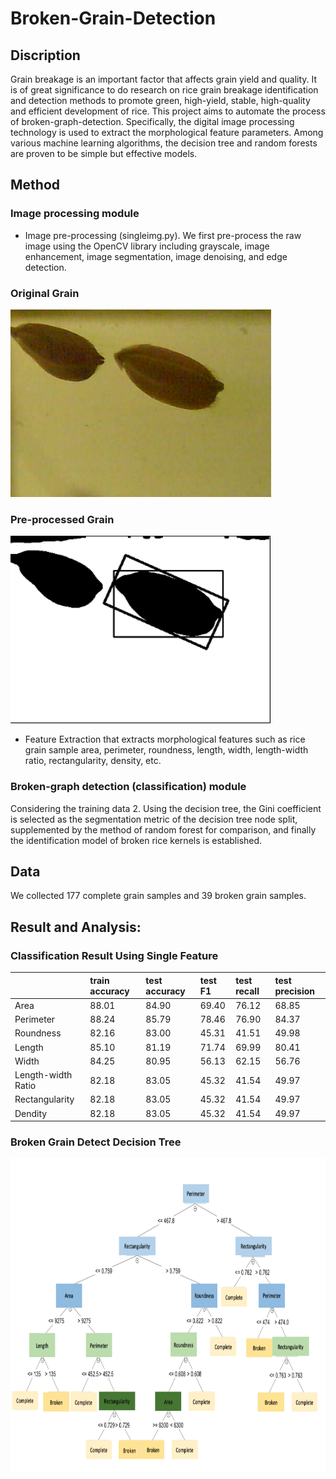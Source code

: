 # Broken-Grain-Detection

## Discription

Grain breakage is an important factor that affects grain yield and quality. It is of great significance to do research on rice grain breakage identification and detection methods to promote green, high-yield, stable, high-quality and efficient development of rice. This project aims to automate the process of broken-graph-detection. Specifically, the digital image processing technology is used to extract the morphological feature parameters. Among various machine learning algorithms, the decision tree and random forests are proven to be simple but effective models.

## Method

### Image processing module

* Image pre-processing (singleimg.py). We first pre-process the raw image using the OpenCV library including grayscale, image enhancement, image segmentation, image denoising, and edge detection. 

### Original Grain
<img src="./result/Y003 copy.bmp" height=300px></img>
### Pre-processed Grain
<img src="./result/Picture1.png" height=300px></img>


* Feature Extraction that extracts morphological features such as rice grain sample area, perimeter, roundness, length, width, length-width ratio, rectangularity, density, etc. 

### Broken-graph detection (classification) module
Considering the training data
2. Using the decision tree, the Gini coefficient is selected as the segmentation metric of the decision tree node split, supplemented by the method of random forest for comparison, and finally the identification model of broken rice kernels is established.

## Data

We collected 177 complete grain samples and 39 broken grain samples. 

## Result and Analysis:

### Classification Result Using Single Feature
|             |train accuracy|test accuracy|  test F1    | test recall |test precision|
| :----------- | :------------ |:------------ |:------------ |:------------ |:------------ |
| Area      | 88.01 |	84.90|	69.40|	76.12|	68.85       |
| Perimeter   | 88.24	|85.79|78.46|	76.90	|84.37|
| Roundness   |82.16|	83.00	|45.31|	41.51|	49.98|
| Length      |85.10|	81.19	|71.74	|69.99|	80.41|
| Width       |84.25|	80.95|	56.13	|62.15	|56.76|
| Length-width Ratio|82.18|	83.05	|45.32|	41.54|49.97|
| Rectangularity|82.18|	83.05|	45.32|	41.54|	49.97|
| Dendity   |82.18|	83.05|	45.32|	41.54|	49.97|

### Broken Grain Detect Decision Tree
<img src="./result/decision tree.png" height=500px></img>
